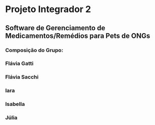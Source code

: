 # Projeto Integrador 2

## Software de Gerenciamento de Medicamentos/Remédios para Pets de ONGs

### Composição do Grupo:
 ### Flávia Gatti
 ### Flávia Sacchi   
 ### Iara
 ### Isabella
 ### Júlia